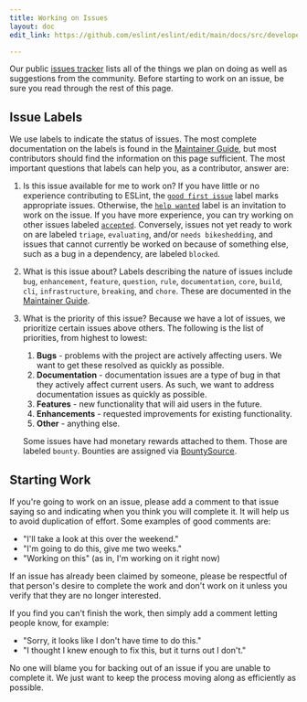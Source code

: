 ```yaml
---
title: Working on Issues
layout: doc
edit_link: https://github.com/eslint/eslint/edit/main/docs/src/developer-guide/contributing/working-on-issues.md

---
```


Our public [issues tracker](https://github.com/eslint/eslint/issues) lists all of the things we plan on doing as well as suggestions from the community. Before starting to work on an issue, be sure you read through the rest of this page.

## Issue Labels

We use labels to indicate the status of issues. The most complete documentation on the labels is found in the [Maintainer Guide](https://eslint.org/docs/maintainer-guide/issues.html#when-an-issue-is-opened), but most contributors should find the information on this page sufficient. The most important questions that labels can help you, as a contributor, answer are:

1. Is this issue available for me to work on? If you have little or no experience contributing to ESLint, the [`good first issue`](https://github.com/eslint/eslint/labels/good%20first%20issue) label marks appropriate issues. Otherwise, the [`help wanted`](https://github.com/eslint/eslint/labels/help%20wanted) label is an invitation to work on the issue. If you have more experience, you can try working on other issues labeled [`accepted`](https://github.com/eslint/eslint/labels/accepted). Conversely, issues not yet ready to work on are labeled `triage`, `evaluating`, and/or `needs bikeshedding`, and issues that cannot currently be worked on because of something else, such as a bug in a dependency, are labeled `blocked`.
1. What is this issue about? Labels describing the nature of issues include `bug`, `enhancement`, `feature`, `question`, `rule`, `documentation`, `core`, `build`, `cli`, `infrastructure`, `breaking`, and `chore`. These are documented in the [Maintainer Guide](https://eslint.org/docs/maintainer-guide/issues.html#types-of-issues).
1. What is the priority of this issue? Because we have a lot of issues, we prioritize certain issues above others. The following is the list of priorities, from highest to lowest:

    1. **Bugs** - problems with the project are actively affecting users. We want to get these resolved as quickly as possible.
    1. **Documentation** - documentation issues are a type of bug in that they actively affect current users. As such, we want to address documentation issues as quickly as possible.
    1. **Features** - new functionality that will aid users in the future.
    1. **Enhancements** - requested improvements for existing functionality.
    1. **Other** - anything else.

    Some issues have had monetary rewards attached to them. Those are labeled `bounty`. Bounties are assigned via [BountySource](https://www.bountysource.com/teams/eslint/issues).

## Starting Work

If you're going to work on an issue, please add a comment to that issue saying so and indicating when you think you will complete it. It will help us to avoid duplication of effort. Some examples of good comments are:

* "I'll take a look at this over the weekend."
* "I'm going to do this, give me two weeks."
* "Working on this" (as in, I'm working on it right now)

If an issue has already been claimed by someone, please be respectful of that person's desire to complete the work and don't work on it unless you verify that they are no longer interested.

If you find you can't finish the work, then simply add a comment letting people know, for example:

* "Sorry, it looks like I don't have time to do this."
* "I thought I knew enough to fix this, but it turns out I don't."

No one will blame you for backing out of an issue if you are unable to complete it. We just want to keep the process moving along as efficiently as possible.
